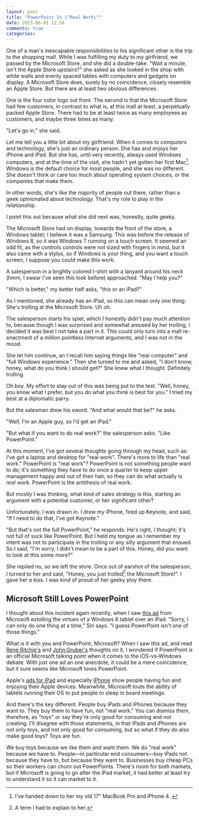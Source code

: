 ```yaml
---
layout: post
title: "PowerPoint Is \"Real Work\""
date: 2013-06-01 12:56
comments: true
categories: 
---
```

One of a man's inescapable responsibilities to his significant other is the trip to the shopping mall. While I was fulfilling my duty to my girlfriend, we passed by the Microsoft Store, and she did a double-take. "Wait a minute, isn't the Apple Store upstairs?" she asked as she looked in the shop with white walls and evenly spaced tables with computers and gadgets on display. A Microsoft Store does, surely by no coincidence, closely resemble an Apple Store. But there are at least two obvious differences.

One is the four color logo out front. The second is that the Microsoft Store had few customers, in contrast to what is, at this mall at least, a perpetually packed Apple Store. There had to be at least twice as many employees as customers, and maybe three times as many.

"Let's go in," she said.

Let me tell you a little bit about my girlfriend. When it comes to computers and technology, she's just an ordinary person. She has and enjoys her iPhone and iPad. But she has, until very recently, always used Windows computers, and at the time of the visit, she hadn't yet gotten her first Mac[^1]. Windows is the default choice for most people, and she was no different. She doesn't think or care too much about operating system choices, or the companies that make them.

In other words, she's like the majority of people out there, rather than a geek opinionated about technology. That's my role to play in the relationship.

I point this out because what she did next was, honestly, quite geeky.

The Microsoft Store had on display, towards the front of the store, a Windows tablet; I believe it was a Samsung. This was before the release of Windows 8, so it was Windows 7 running on a touch screen. It seemed an odd fit, as the controls controls were not sized with fingers in mind, but it also came with a stylus, so if Windows is your thing, and you want a touch screen, I suppose you could make this work.

A salesperson in a brightly colored t-shirt with a lanyard around his neck (hmm, I swear I've seen this look before) approached. "May I help you?"

"Which is better," my better half asks, "this or an iPad?"

As I mentioned, she already has an iPad, so this can mean only one thing: She's trolling at the Microsoft Store. Uh oh.

The salesperson starts his spiel, which I honestly didn't pay much attention to, because though I was surprised and somewhat amused by her trolling, I decided it was best I not take a part in it. This could only turn into a mall re-enactment of a million pointless Internet arguments, and I was not in the mood.

She let him continue, an I recall him saying things like "real computer" and "full Windows experience." Then she turned to me and asked, "I don't know, honey, what do you think I should get?" She knew what I thought. Definitely trolling.

Oh boy. My effort to stay out of this was being put to the test. "Well, honey, you know what I prefer, but you do what you think is best for you." I tried my best at a diplomatic parry.

But the salesman drew his sword. "And what would that be?" he asks.

"Well, I'm an Apple guy, so I'd get an iPad."

"But what if you want to do real work?" the salesperson asks. "Like PowerPoint."

At this moment, I've got several thoughts going through my head, such as: I've got a laptop and desktop for "real work". There's more to life than "real work." PowerPoint is "real work"? PowerPoint is not something people want to do; it's something they have to do once a quarter to keep upper management happy and out of their hair, so they can do what actually is *real work*. PowerPoint is the antithesis of real work.

But mostly I was thinking, what kind of sales strategy is this, starting an argument with a potential customer, or her significant other?

Unfortunately, I was drawn in. I drew my iPhone, fired up Keynote, and said, "If I need to do that, I've got Keynote." 

"But that's not the full PowerPoint," he responds. He's right, I thought; it's not full of suck like PowerPoint. But I held my tongue as I remember my intent was not to participate in the trolling or any silly argument that ensued. So I said, "I'm sorry, I didn't mean to be a part of this. Honey, did you want to look at this some more?"

She replied no, so we left the store. Once out of earshot of the salesperson, I turned to her and said, "Honey, you just trolled[^2] the Microsoft Store!". I gave her a kiss. I was kind of proud of her geeky ploy there.

## Microsoft Still Loves PowerPoint

I thought about this incident again recently, when I saw [this ad](http://www.youtube.com/watch?v=86JMcy5OqZA&feature=player_embedded) from Microsoft extolling the virtues of a Windows 8 tablet over an iPad. "Sorry, I can only do one thing at a time," Siri says. "I guess PowerPoint isn't one of those things."

What is it with you and PowerPoint, Microsoft? When I saw this ad, and read [Rene Ritchie's](http://www.imore.com/microsoft-once-again-fails-understand-when-it-comes-tablets-windows-isnt-feature-its-liability) and [John Gruber's](http://www.imore.com/microsoft-once-again-fails-understand-when-it-comes-tablets-windows-isnt-feature-its-liability) thoughts on it, I wondered if PowerPoint is an official Microsoft talking point when it comes to the iOS-vs-Windows debate. With just one ad an one anecdote, it could be a mere coincidence, but it sure seems like Microsoft loves PowerPoint.

Apple's [ads for iPad](http://www.apple.com/ipad/videos/) and especially [iPhone](http://www.apple.com/iphone/videos/#tv-ads-photos-every-day) show people having fun and enjoying their Apple devices. Meanwhile, Microsoft touts the ability of tablets running their OS to put people to sleep in board meetings.

And there's the key different. People buy iPads and iPhones because they want to. They buy them to have fun, not "real work." You can dismiss them, therefore, as "toys" or say they're only good for consuming and not creating. I'll disagree with those statements, in that iPads and iPhones are not only toys, and not only good for consuming, but so what if they do also make good toys? Toys are fun.

We buy toys because we like them and want them. We do "real work" because we have to. People—in particular end consumers—buy iPads not because they have to, but because they want to. Businesses buy cheap PCs so their workers can churn out PowerPoints. There's room for both markets, but if Microsoft is going to go after the iPad market, it had better at least try to understand it so it can market to it.

[^1]: I've handed down to her my old 17" MacBook Pro and iPhone 4..

[^2]: A term I had to explain to her.